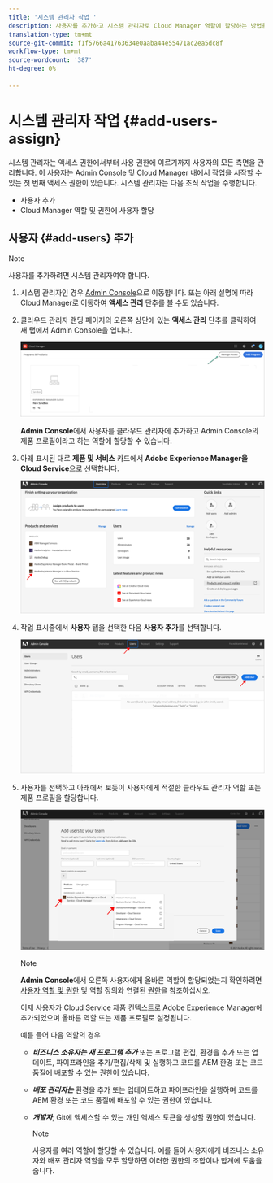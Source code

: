 ```yaml
---
title: '시스템 관리자 작업 '
description: 사용자를 추가하고 시스템 관리자로 Cloud Manager 역할에 할당하는 방법을 알아보려면 이 페이지를 따르십시오
translation-type: tm+mt
source-git-commit: f1f5766a41763634e0aaba44e55471ac2ea5dc8f
workflow-type: tm+mt
source-wordcount: '387'
ht-degree: 0%

---
```



# 시스템 관리자 작업 {#add-users-assign}

시스템 관리자는 액세스 권한에서부터 사용 권한에 이르기까지 사용자의 모든 측면을 관리합니다. 이 사용자는 Admin Console 및 Cloud Manager 내에서 작업을 시작할 수 있는 첫 번째 액세스 권한이 있습니다.
시스템 관리자는 다음 조직 작업을 수행합니다.

* 사용자 추가
* Cloud Manager 역할 및 권한에 사용자 할당

## 사용자 {#add-users} 추가

>[!NOTE]
>사용자를 추가하려면 시스템 관리자여야 합니다.

1. 시스템 관리자인 경우 [Admin Console](https://adminconsole.adobe.com)으로 이동합니다. 또는 아래 설명에 따라 Cloud Manager로 이동하여 **액세스 관리** 단추를 볼 수도 있습니다.

1. 클라우드 관리자 랜딩 페이지의 오른쪽 상단에 있는 **액세스 관리** 단추를 클릭하여 새 탭에서 Admin Console을 엽니다.

   ![](/help/onboarding/getting-access-to-aem-in-cloud/assets/sys-admin5.png)

   **Admin Console**&#x200B;에서 사용자를 클라우드 관리자에 추가하고 Admin Console의 제품 프로필이라고 하는 역할에 할당할 수 있습니다.

1. 아래 표시된 대로 **제품 및 서비스** 카드에서 **Adobe Experience Manager을 Cloud Service**&#x200B;으로 선택합니다.

   ![](/help/onboarding/what-is-required/assets/admin-console-1.png)

1. 작업 표시줄에서 **사용자** 탭을 선택한 다음 **사용자 추가**&#x200B;를 선택합니다.

   ![](/help/onboarding/what-is-required/assets/admin-console-2.png)

1. 사용자를 선택하고 아래에서 보듯이 사용자에게 적절한 클라우드 관리자 역할 또는 제품 프로필을 할당합니다.

   ![](/help/onboarding/what-is-required/assets/admin-console-3.png)

   >[!NOTE]
   >**Admin Console**&#x200B;에서 오른쪽 사용자에게 올바른 역할이 할당되었는지 확인하려면 [사용자 역할 및 권한](#user-roles) 및 역할 정의와 연결된 [권한](#permissions)을 참조하십시오.

   이제 사용자가 Cloud Service 제품 컨텍스트로 Adobe Experience Manager에 추가되었으며 올바른 역할 또는 제품 프로필로 설정됩니다.

   예를 들어 다음 역할의 경우

   * ***비즈니스 소유자는 새 프로그램 추가*** 또는 프로그램 편집, 환경을 추가 또는 업데이트, 파이프라인을 추가/편집/삭제 및 실행하고 코드를 AEM 환경 또는 코드 품질에 배포할 수 있는 권한이 있습니다.

   * ***배포 관리자는*** 환경을 추가 또는 업데이트하고 파이프라인을 실행하며 코드를 AEM 환경 또는 코드 품질에 배포할 수 있는 권한이 있습니다.

   * ***개발자***, Git에 액세스할 수 있는 개인 액세스 토큰을 생성할 권한이 있습니다.

      >[!NOTE]
      > 사용자를 여러 역할에 할당할 수 있습니다. 예를 들어 사용자에게 비즈니스 소유자와 배포 관리자 역할을 모두 할당하면 이러한 권한의 조합이나 합계에 도움을 줍니다.
